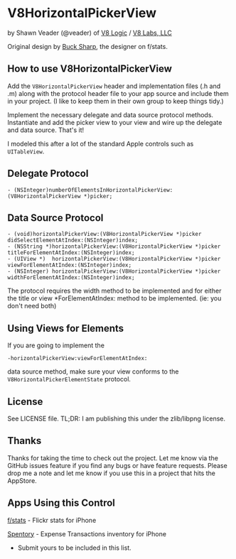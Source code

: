 V8HorizontalPickerView
======================
by Shawn Veader (@veader) of [V8 Logic](http://v8logic.com) / [V8 Labs, LLC](http://v8labs.com)

Original design by [Buck Sharp](http://bucksharp.tumblr.com/), the designer on f/stats.


How to use V8HorizontalPickerView
---------------------------------
Add the `V8HorizontalPickerView` header and implementation files (.h and .m)
along with the protocol header file to your app source and include them in
your project. (I like to keep them in their own group to keep things tidy.)

Implement the necessary delegate and data source protocol methods.
Instantiate and add the picker view to your view and wire up the delegate
and data source. That's it!

I modeled this after a lot of the standard Apple controls such as `UITableView`.

Delegate Protocol
----------------
    - (NSInteger)numberOfElementsInHorizontalPickerView:(V8HorizontalPickerView *)picker;

Data Source Protocol
-------------------
    - (void)horizontalPickerView:(V8HorizontalPickerView *)picker didSelectElementAtIndex:(NSInteger)index;
    - (NSString *)horizontalPickerView:(V8HorizontalPickerView *)picker titleForElementAtIndex:(NSInteger)index;
    - (UIView *)  horizontalPickerView:(V8HorizontalPickerView *)picker  viewForElementAtIndex:(NSInteger)index;
    - (NSInteger) horizontalPickerView:(V8HorizontalPickerView *)picker widthForElementAtIndex:(NSInteger)index;

The protocol requires the width method to be implemented and for either the
title or view *ForElementAtIndex: method to be implemented. (ie: you don't
need both)

Using Views for Elements
------------------------
If you are going to implement the

    -horizontalPickerView:viewForElementAtIndex:

data source method, make sure your view conforms to the 
`V8HorizontalPickerElementState` protocol.

License
-------
See LICENSE file.
TL;DR: I am publishing this under the zlib/libpng license.

Thanks
------
Thanks for taking the time to check out the project. Let me know via the
GitHub issues feature if you find any bugs or have feature requests. Please
drop me a note and let me know if you use this in a project that hits the
AppStore.

Apps Using this Control
-----------------------
[f/stats](http://fstatsapp.com) - Flickr stats for iPhone

[Spentory](http://spentory-landingpage.herokuapp.com/) - Expense Transactions inventory for iPhone


- Submit yours to be included in this list.
